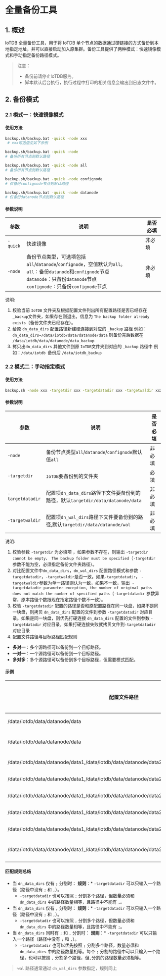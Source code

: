 <!--

    Licensed to the Apache Software Foundation (ASF) under one
    or more contributor license agreements.  See the NOTICE file
    distributed with this work for additional information
    regarding copyright ownership.  The ASF licenses this file
    to you under the Apache License, Version 2.0 (the
    "License"); you may not use this file except in compliance
    with the License.  You may obtain a copy of the License at
    
        http://www.apache.org/licenses/LICENSE-2.0
    
    Unless required by applicable law or agreed to in writing,
    software distributed under the License is distributed on an
    "AS IS" BASIS, WITHOUT WARRANTIES OR CONDITIONS OF ANY
    KIND, either express or implied.  See the License for the
    specific language governing permissions and limitations
    under the License.

-->

# 全量备份工具

## 1. 概述

IoTDB 全量备份工具，用于将 IoTDB 单个节点的数据通过硬链接的方式备份到本地指定地址，并可以直接启动加入原集群。备份工具提供了两种模式：快速镜像模式和手动指定备份路径模式。

> 注意：
>
> * 备份前请停止IoTDB服务。
> * 脚本默认后台执行，执行过程中打印的相关信息会输出到日志文件中。 

## 2. 备份模式

### 2.1 模式一：快速镜像模式

#### 使用方法

```Bash
backup.sh/backup.bat -quick -node xxx  
 # xxx可选值见如下示例

backup.sh/backup.bat -quick -node 
# 备份所有节点到默认路径 

backup.sh/backup.bat -quick -node all 
# 备份所有节点到默认路径 

backup.sh/backup.bat -quick -node confignode 
# 仅备份confignode节点到默认路径

backup.sh/backup.bat -quick -node datanode 
# 仅备份datanode节点到默认路径
```

#### 参数说明

| **参数** | **说明**                                                                                                                                                        | **是否必填** |
| ---------------- |---------------------------------------------------------------------------------------------------------------------------------------------------------------| -------------------- |
| `-quick`   | 快速镜像                                                                                                                                                          | 非必填             |
| `-node`    | 备份节点类型，可选项包括`all`/`datanode`/`confignode`，空值默认为`all`。 <br> `all`：备份`datanode`和`confignode`节点 <br>`datanode`：只备份`datanode`节点 <br> `confignode`：只备份`confignode`节点 | 非必填             |

说明:

1. 校验当前 `IoTDB` 文件夹及根据配置文件列出所有配置路径是否已经存在`_backup`文件夹，如果存在则退出，信息为 `The backup folder already exists`（备份文件夹已经存在）。
2. 给原 `dn_data_dirs` 配置路径新建硬连接到对应的 `_backup` 路径 例如：`dn_data_dirs=/data/iotdb/data/datanode/data` 则备份完后数据在 `/data/iotdb/data/datanode/data_backup`
3. 拷贝出`dn_data_dirs` 其他文件到原 `IoTDB`文件夹到对应的 `_backup` 路径中 例如：`/data/iotdb `备份后 `/data/iotdb_backup`

### 2.2 模式二：手动指定模式

#### 使用方法

```Bash
backup.sh -node xxx -targetdir xxx -targetdatadir xxx -targetwaldir xxx
```

#### 参数说明
| **参数**       | **说明**                                                                           | **是否必填** |
| ---------------------- | ------------------------------------------------------------------------------------------ | -------------------- |
| `-node`          | 备份节点类型`all`/`datanode`/`confignode`默认值`all`                     | 非必填             |
| `-targetdir`     | `IoTDB`要备份到的文件夹                                                              | 必填               |
| `-targetdatadir` | 配置项`dn_data_dirs`路径下文件要备份到的路径，默认`targetdir/data/datanode/data` | 非必填             |
| `-targetwaldir`  | 配置项`dn_wal_dirs`路径下文件要备份到的路径,默认`targetdir/data/datanode/wal`    | 非必填             |


说明:

1. 校验参数 `-targetdir` 为必填项 ，如果参数不存在，则输出 `-targetdir cannot be empty， The backup folder must be specified`（`-targetdir` 参数不能为空，必须指定备份文件夹路径）。
2. 对比配置文件中`dn_data_dirs`，`dn_wal_dirs` 配置路径模式和参数 `-targetdatadir`，`-targetwaldir`是否一致，如果`-targetdatadir`， `-targetwaldir`参数为单一路径则认为一致，如果不一致，输出` -targetdatadir parameter exception, the number of original paths does not match the number of specified paths`（`-targetdatadir` 参数异常，原本路径个数跟现在指定路径个数不一致）。
3. 校验 `-targetdatadir` 配置的路径是否和原配置路径在同一块盘，如果不是同一块盘，则拷贝 `dn_data_dirs` 配置的文件到参数 `-targetdatadir` 对应目录。如果是同一块盘，则优先打硬连接 `dn_data_dirs` 配置的文件到参数 `-targetdatadir` 对应目录，如果打硬连接失败就拷贝文件到`-targetdatadir` 对应目录
4. 配置文件路径与目标路径匹配规则

* **多对一**：多个源路径可以备份到一个目标路径。
* **一对一**：一个源路径可以备份到一个目标路径。
* **多对多**：多个源路径可以备份到多个目标路径，但需要模式匹配。

#### 示例

| **配置文件路径**                                  | **参数 `-targetdatadir` 路径**           | **校验结果**            |
|--------------------------------|-----------------------------------------------------------|---------------------|
| /data/iotdb/data/datanode/data                                     | /data/iotdb\_backup/data/datanode/data                                                                                                                          | 一致                  |
| /data/iotdb/data/datanode/data                                                              | /data/iotdb\_backup/data/datanode/data1,/data/iotdb\_backup/data/datanode/data2                                                                                 | 不一致                 |
| /data/iotdb/data/datanode/data1,/data/iotdb/data/datanode/data2                             | /data/iotdb\_backup/data/datanode/data                                                                                                                          | 一致                  |
| /data/iotdb/data/datanode/data1,/data/iotdb/data/datanode/data2                             | /data/iotdb\_backup/data/datanode/data3,/data/iotdb\_backup/data/datanode/data4                                                                                 | 一致                  |
| /data/iotdb/data/datanode/data1,/data/iotdb/data/datanode/data2;/data/iotdb/data/datanode/data3 | /data/iotdb\_backup/data/datanode/data                                                                                                                          | 一致                  |
| /data/iotdb/data/datanode/data1,/data/iotdb/data/datanode/data2;/data/iotdb/data/datanode/data3 | /data/iotdb\_backup/data/datanode/data1;/data/iotdb\_backup/data/datanode/data1                                                                                 | 一致                  |
| /data/iotdb/data/datanode/data1,/data/iotdb/data/datanode/data2;/data/iotdb/data/datanode/data3 | /data/iotdb\_backup/data/datanode/data1,/data/iotdb\_backup/data/datanode/data3;/data/iotdb\_backup/data/datanode/data                                          | 一致                  |
| /data/iotdb/data/datanode/data1,/data/iotdb/data/datanode/data2;/data/iotdb/data/datanode/data3 | /data/iotdb\_backup/data/datanode/data1,/data/iotdb\_backup/data/datanode/data3;/data/iotdb\_backup/data/datanode/data1,/data/iotdb\_backup/data/datanode/data4 | 不一致                 |

#### 匹配规则总结

* 当 `dn_data_dirs` 仅有 `;` 分割时：
  **规则**：* `-targetdatadir` 可以只输入一个路径（路径中没有 `;` 和 `,`）。
    * `-targetdatadir` 也可以按照 `;` 分割多个路径，但数量必须和 `dn_data_dirs` 中的路径数量相等，且路径中不能有 `,`。
* 当 `dn_data_dirs` 仅有 `,` 分割时：
  **规则**：* `-targetdatadir` 可以只输入一个路径（路径中没有 `;` 和 `,`）。
    * `-targetdatadir` 也可以按照 `,` 分割多个路径，但数量必须和 `dn_data_dirs` 中的路径数量相等，且路径中不能有 `;`。
* 当 `dn_data_dirs` 同时有 `;` 和 `,` 分割时：
  **规则**：* `-targetdatadir` 可以只输入一个路径（路径中没有 `;` 和 `,`）。
    * `-targetdatadir` 也可以优先按照 `;` 分割多个路径，数量必须和 `dn_data_dirs` 中的路径数量相等。每个 `;` 分割的路径中可以只输入一个路径，也可以按照 `,` 分割多个路径，但`,`分割的路径数量必须相等。

> `wal` 路径通常通过 `dn_wal_dirs` 参数指定，规则同上
